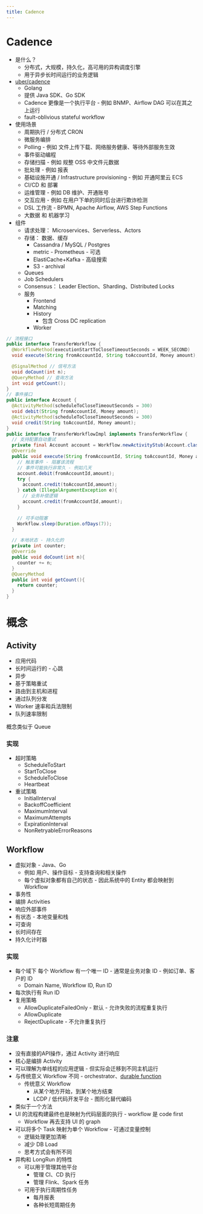 ```yaml
---
title: Cadence
---
```


# Cadence
* 是什么？
  * 分布式，大规模，持久化，高可用的异构调度引擎
  * 用于异步长时间运行的业务逻辑
* [uber/cadence](https://github.com/uber/cadence)
  * Golang
  * 提供 Java SDK、Go SDK
  * Cadence 更像是一个执行平台 - 例如 BNMP、Airflow DAG 可以在其之上运行
  * fault-oblivious stateful workflow
* 使用场景
  * 周期执行 / 分布式 CRON
  * 微服务编排
  * Polling - 例如 文件上传下载、网络服务健康、等待外部服务生效
  * 事件驱动编程
  * 存储扫描 - 例如 规整 OSS 中文件元数据
  * 批处理 - 例如 报表
  * 基础设施开通 / Infrastructure provisioning - 例如 开通阿里云 ECS
  * CI/CD 和 部署
  * 运维管理 - 例如 DB 维护、开通账号
  * 交互应用 - 例如 在用户下单的同时后台进行欺诈检测
  * DSL 工作流 - BPMN, Apache Airflow, AWS Step Functions
  * 大数据 和 机器学习
* 组件
  * 请求处理： Microservices、Serverless、Actors
  * 存储： 数据、缓存
    * Cassandra / MySQL / Postgres
    * metric - Prometheus - 可选
    * ElastiCache+Kafka - 高级搜索
    * S3 - archival
  * Queues
  * Job Schedulers
  * Consensus： Leader Election、Sharding、Distributed Locks
  * 服务
    * Frontend
    * Matching
    * History
      * 包含 Cross DC replication
    * Worker

```java
// 流程接口
public interface TransferWorkflow {
  @WorkflowMethod(executionStartToCloseTimeoutSeconds = WEEK_SECOND)
  void execute(String fromAccountId, String toAccountId, Money amount);

  @SignalMethod // 信号方法
  void doCount(int n);
  @QueryMethod // 查询方法
  int void getCount();
}
// 事件接口
public interface Account {
  @ActivityMethod(scheduleToCloseTimeoutSeconds = 300)
  void debit(String fromAccountId, Money amount);
  @ActivityMethod(scheduleToCloseTimeoutSeconds = 300)
  void credit(String toAccountId, Money amount);
}
public interface TransferWorkflowImpl implements TransferWorkflow {
  // 支持配置自动重试
  private final Account account = Workflow.newActivityStub(Account.class);
  @Override
  public void execute(String fromAccountId, String toAccountId, Money amount){
    // 触发事件 - 阻塞该流程
    // 事件可能执行非常久 - 例如几天
    account.debit(fromAccountId,amount);
    try {
      account.credit(toAccountId,amount);
    } catch (IllegalArgumentException e){
      // 业务补偿逻辑
      account.credit(fromAccountId,amount);
    }

    // 可手动阻塞
    Workflow.sleep(Duration.ofDays(7));
  }

  // 本地状态 - 持久化的
  private int counter;
  @Override
  public void doCount(int n){
    counter += n;
  }
  @QueryMethod
  public int void getCount(){
    return counter;
  }
}
```

# 概念
## Activity
* 应用代码
* 长时间运行的 - 心跳
* 异步
* 基于策略重试
* 路由到主机和进程
* 通过队列分发
* Worker 速率和兵法限制
* 队列速率限制

概念类似于 Queue

### 实现
* 超时策略
  * ScheduleToStart
  * StartToClose
  * ScheduleToClose
  * Heartbeat
* 重试策略
  * InitialInterval
  * BackoffCoefficient
  * MaximumInterval
  * MaximumAttempts
  * ExpirationInterval
  * NonRetryableErrorReasons
## Workflow
* 虚拟对象 - Java、Go
  * 例如 用户、操作目标 - 支持查询和相关操作
  * 每个虚拟对象都有自己的状态 - 因此系统中的 Entity 都会映射到 Workflow
* 事务性
* 编排 Activities
* 响应外部事件
* 有状态 - 本地变量和栈
* 可查询
* 长时间存在
* 持久化计时器

### 实现
* 每个域下 每个 Workflow 有一个唯一 ID - 通常是业务对象 ID - 例如订单、客户的 ID
  * Domain Name, Workflow ID, Run ID
* 每次执行有 Run ID
* 复用策略
  * AllowDuplicateFailedOnly - 默认 - 允许失败的流程重复执行
  * AllowDuplicate
  * RejectDuplicate - 不允许重复执行
### 注意
* 没有直接的API操作，通过 Activity 进行响应
* 核心是编排 Activity
* 可以理解为单线程的应用逻辑 - 但实际会迁移到不同主机运行
* 与传统意义 Workflow 不同 - orchestrator、[durable function](https://docs.microsoft.com/en-us/azure/azure-functions/durable/durable-functions-overview)
  * 传统意义 Workflow
    * 从某个地方开始，到某个地方结束
    * LCDP / 低代码开发平台 - 图形化替代编码
* 类似于一个方法
* UI 的流程构建最终也是映射为代码层面的执行 - workflow 是 code first
  * Workflow 再去支持 UI 的 graph
* 可以将多个 Task 映射为单个 Workflow - 可通过变量控制
  * 逻辑处理更加清晰
  * 减少 DB Load
  * 思考方式会有所不同
* 异构和 LongRun 的特性
  * 可以用于管理其他平台
    * 管理 CI、CD 执行
    * 管理 Flink、Spark 任务
  * 可用于执行周期性任务
    * 每月报表
    * 各种长短周期任务
